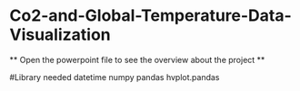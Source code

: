 # Co2-and-Global-Temperature-Data-Visualization

** Open the powerpoint file to see the overview about the project **

#Library needed
datetime
numpy
pandas
hvplot.pandas

